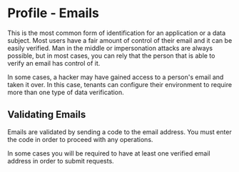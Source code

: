 # Profile - Emails

This is the most common form of identification for an application or a data subject.  Most users have a fair amount of control of their email and it can be easily verified.  Man in the middle or impersonation attacks are always possible, but in most cases, you can rely that the person that is able to verify an email has control of it.

In some cases, a hacker may have gained access to a person's email and taken it over.  In this case, tenants can configure their environment to require more than one type of data verification.

##  Validating Emails

Emails are validated by sending a code to the email address.  You must enter the code in order to proceed with any operations.  

In some cases you will be required to have at least one verified email address in order to submit requests.